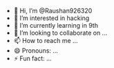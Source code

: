 - 👋 Hi, I’m @Raushan926320
- 👀 I’m interested in hacking 
- 🌱 I’m currently learning in 9th
- 💞️ I’m looking to collaborate on ...
- 📫 How to reach me ...
- 😄 Pronouns: ...
- ⚡ Fun fact: ...

<!---
Raushan926320/Raushan926320 is a ✨ special ✨ repository because its `README.md` (this file) appears on your GitHub profile.
You can click the Preview link to take a look at your changes.
--->
